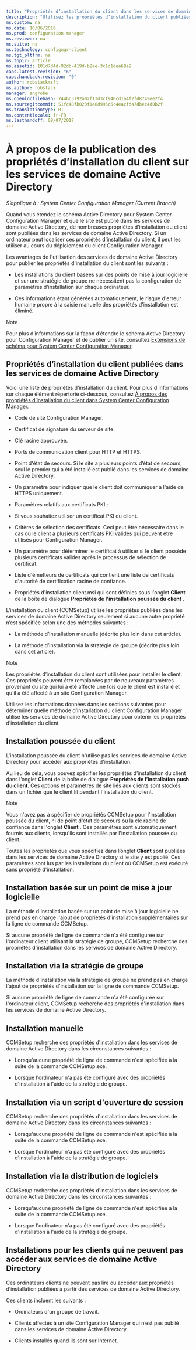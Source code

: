 ```yaml
---
title: "Propriétés d’installation du client dans les services de domaine Active Directory | Microsoft Docs"
description: "Utilisez les propriétés d’installation du client publiées dans les services de domaine Active Directory dans System Center Configuration Manager."
ms.custom: na
ms.date: 10/06/2016
ms.prod: configuration-manager
ms.reviewer: na
ms.suite: na
ms.technology: configmgr-client
ms.tgt_pltfrm: na
ms.topic: article
ms.assetid: 101d7d4d-92db-419d-b2ae-3c1c1dea68e9
caps.latest.revision: "6"
caps.handback.revision: "0"
author: robstackmsft
ms.author: robstack
manager: angrobe
ms.openlocfilehash: 744bc3792a02f13d3cf940cd1a4f2fd8749ee2f4
ms.sourcegitcommit: 51fc48fb023f1e8d995c6c4eacfda7dbec4d0b2f
ms.translationtype: HT
ms.contentlocale: fr-FR
ms.lasthandoff: 08/07/2017
---
```

# <a name="about-client-installation-properties-published-to-active-directory-domain-services"></a>À propos de la publication des propriétés d’installation du client sur les services de domaine Active Directory

*S’applique à : System Center Configuration Manager (Current Branch)*

Quand vous étendez le schéma Active Directory pour System Center Configuration Manager et que le site est publié dans les services de domaine Active Directory, de nombreuses propriétés d’installation du client sont publiées dans les services de domaine Active Directory. Si un ordinateur peut localiser ces propriétés d'installation du client, il peut les utiliser au cours du déploiement du client Configuration Manager.  

 Les avantages de l'utilisation des services de domaine Active Directory pour publier les propriétés d'installation du client sont les suivants :  

-   Les installations du client basées sur des points de mise à jour logicielle et sur une stratégie de groupe ne nécessitent pas la configuration de paramètres d’installation sur chaque ordinateur.  

-   Ces informations étant générées automatiquement, le risque d'erreur humaine propre à la saisie manuelle des propriétés d'installation est éliminé.  

> [!NOTE]  
>  Pour plus d’informations sur la façon d’étendre le schéma Active Directory pour Configuration Manager et de publier un site, consultez [Extensions de schéma pour System Center Configuration Manager](../../plan-design/network/schema-extensions.md).  

## <a name="client-installation-properties-published-to-active-directory-domain-services"></a>Propriétés d’installation du client publiées dans les services de domaine Active Directory  
Voici une liste de propriétés d’installation du client. Pour plus d’informations sur chaque élément répertorié ci-dessous, consultez [À propos des propriétés d’installation du client dans System Center Configuration Manager](../../../core/clients/deploy/about-client-installation-properties.md).  

-   Code de site Configuration Manager.  

-   Certificat de signature du serveur de site.  

-   Clé racine approuvée.  

-   Ports de communication client pour HTTP et HTTPS.  

-   Point d'état de secours. Si le site a plusieurs points d’état de secours, seul le premier qui a été installé est publié dans les services de domaine Active Directory.  

-   Un paramètre pour indiquer que le client doit communiquer à l'aide de HTTPS uniquement.  

-   Paramètres relatifs aux certificats PKI :  

   -   Si vous souhaitez utiliser un certificat PKI du client.  

   -   Critères de sélection des certificats. Ceci peut être nécessaire dans le cas où le client a plusieurs certificats PKI valides qui peuvent être utilisés pour Configuration Manager.  

   -   Un paramètre pour déterminer le certificat à utiliser si le client possède plusieurs certificats valides après le processus de sélection de certificat.  

   -   Liste d'émetteurs de certificats qui contient une liste de certificats d'autorité de certification racine de confiance.  

-   Propriétés d'installation client.msi qui sont définies sous l'onglet **Client** de la boîte de dialogue **Propriétés de l'installation poussée du client** .

L’installation du client (CCMSetup) utilise les propriétés publiées dans les services de domaine Active Directory seulement si aucune autre propriété n’est spécifiée selon une des méthodes suivantes :  

-   La méthode d’installation manuelle (décrite plus loin dans cet article).

-   La méthode d’installation via la stratégie de groupe (décrite plus loin dans cet article).

> [!NOTE]  
>  Les propriétés d’installation du client sont utilisées pour installer le client. Ces propriétés peuvent être remplacées par de nouveaux paramètres provenant du site qui lui a été affecté une fois que le client est installé et qu’il a été affecté à un site Configuration Manager.  

 Utilisez les informations données dans les sections suivantes pour déterminer quelle méthode d’installation du client Configuration Manager utilise les services de domaine Active Directory pour obtenir les propriétés d’installation du client.  

## <a name="client-push-installation"></a>Installation poussée du client  
 L'installation poussée du client n'utilise pas les services de domaine Active Directory pour accéder aux propriétés d'installation.  

 Au lieu de cela, vous pouvez spécifier les propriétés d’installation du client dans l’onglet **Client** de la boîte de dialogue **Propriétés de l’installation push du client**. Ces options et paramètres de site liés aux clients sont stockés dans un fichier que le client lit pendant l'installation du client.  

> [!NOTE]  
>  Vous n'avez pas à spécifier de propriétés CCMSetup pour l'installation poussée du client, ni de point d'état de secours ou la clé racine de confiance dans l'onglet **Client** . Ces paramètres sont automatiquement fournis aux clients, lorsqu'ils sont installés par l'installation poussée du client.  

 Toutes les propriétés que vous spécifiez dans l’onglet **Client** sont publiées dans les services de domaine Active Directory si le site y est publié. Ces paramètres sont lus par les installations du client où CCMSetup est exécuté sans propriété d'installation.  

## <a name="software-update-point-based-installation"></a>Installation basée sur un point de mise à jour logicielle  
 La méthode d'installation basée sur un point de mise à jour logicielle ne prend pas en charge l'ajout de propriétés d'installation supplémentaires sur la ligne de commande CCMSetup.  

 Si aucune propriété de ligne de commande n'a été configurée sur l'ordinateur client utilisant la stratégie de groupe, CCMSetup recherche des propriétés d'installation dans les services de domaine Active Directory.  

## <a name="group-policy-installation"></a>Installation via la stratégie de groupe  
 La méthode d'installation via la stratégie de groupe ne prend pas en charge l'ajout de propriétés d'installation sur la ligne de commande CCMSetup.  

 Si aucune propriété de ligne de commande n'a été configurée sur l'ordinateur client, CCMSetup recherche des propriétés d'installation dans les services de domaine Active Directory.  

## <a name="manual-installation"></a>Installation manuelle  
 CCMSetup recherche des propriétés d'installation dans les services de domaine Active Directory dans les circonstances suivantes :  

-   Lorsqu'aucune propriété de ligne de commande n'est spécifiée à la suite de la commande CCMSetup.exe.  

-   Lorsque l'ordinateur n'a pas été configuré avec des propriétés d'installation à l'aide de la stratégie de groupe.  

## <a name="logon-script-installation"></a>Installation via un script d'ouverture de session  
 CCMSetup recherche des propriétés d'installation dans les services de domaine Active Directory dans les circonstances suivantes :  

-   Lorsqu'aucune propriété de ligne de commande n'est spécifiée à la suite de la commande CCMSetup.exe.  

-   Lorsque l'ordinateur n'a pas été configuré avec des propriétés d'installation à l'aide de la stratégie de groupe.  

## <a name="software-distribution-installation"></a>Installation via la distribution de logiciels  
 CCMSetup recherche des propriétés d'installation dans les services de domaine Active Directory dans les circonstances suivantes :  

-   Lorsqu'aucune propriété de ligne de commande n'est spécifiée à la suite de la commande CCMSetup.exe.  

-   Lorsque l'ordinateur n'a pas été configuré avec des propriétés d'installation à l'aide de la stratégie de groupe.  

## <a name="installations-for-clients-that-cannot-access-active-directory-domain-services"></a>Installations pour les clients qui ne peuvent pas accéder aux services de domaine Active Directory  
Ces ordinateurs clients ne peuvent pas lire ou accéder aux propriétés d’installation publiées à partir des services de domaine Active Directory.

 Ces clients incluent les suivants :  

-   Ordinateurs d'un groupe de travail.  

-   Clients affectés à un site Configuration Manager qui n’est pas publié dans les services de domaine Active Directory.  

-   Clients installés quand ils sont sur Internet.  
